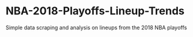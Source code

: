 # NBA-2018-Playoffs-Lineup-Trends
Simple data scraping and analysis on lineups from the 2018 NBA playoffs
